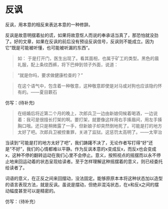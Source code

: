 # 反讽

反讽，用本意的相反来表达本意的一种修辞。

反讽是故意明摆着扯的谎，如果将故意怄人而说的奉承话当真了，那恐怕就没劲了。好的文章，如果在反讽的前后没有预设反讽信号，反讽则不能成立。因为它“既是可能被听懂，也可能被听漏的东西”。

>如：
于是打开门，医生出现了。看其面相，也属于矿工的类型。黑色的晨礼服，配上条纹西裤，将下巴伸到领子外面，说道：

>“就是你吗，要求做健康检查的？”

>在这个语气中，包含着一种敬意，这种敬意即使是对马或对狗也应该隐约怀有的。——夏目簌石

仿写：(待补充)

>在结婚后将近第二个月的晚上，次郎兵卫一边由新娘伺候着喝酒，一边说着：我可是很擅长打架的啊。要打架，就要像这样用右手揍眉间，用左手揍胸口哦。还只是稍微露了一手，但新娘子却突然倒地死了。可能是打的地方太好了吧。次郎兵卫被控重罪，关进了监狱。这惩罚太高明了。——太宰治

当读到“可能是打的地方太好了吧”，我们踌躇不决了，无论作者写打得“好”还是“不好”，我们的心情都难以平静。作为反讽本意的x变成反x，而反x也会变成x，这种不停的翻转运动在我们心里不会停止。意义，按照视点的摇摆而以永不停止地来回运动着的状态呈现给读者。至于怎样理解这种摇摆着的意义，则已经委托给读者了。

词语的意义，在正反之间来回摆动，没法固定。能够原原本本将这种状态加以造型的语言表现方法，就是反讽。虽说是摆动，但绝非混沌状态，在x和反x之间的摆动幅度甚至可以是精密的。

仿写：（待补充）

